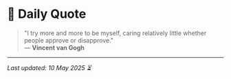 # 📜 Daily Quote

> "I try more and more to be myself, caring relatively little whether people approve or disapprove."  
> — **Vincent van Gogh**

---

_Last updated: 10 May 2025 ⏳_
